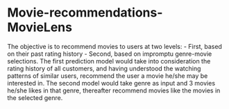 # Movie-recommendations-MovieLens

The objective is to recommend movies to users at two levels: 
	- First, based on their past rating history 
	- Second, based on impromptu genre-movie selections. 
The first prediction model would take into consideration the rating history of all customers, 
and having understood the watching patterns of similar users, recommend the user a movie 
he/she may be interested in. 
The second model would take genre as input and 3 movies he/she likes in that genre, thereafter 
recommend movies like the movies in the selected genre.